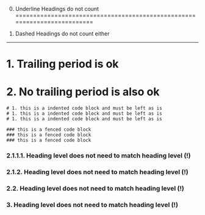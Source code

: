 0. Underline Headings do not count
=========================================================================

0. Dashed Headings do not count either
-----------------------------------------------------------

# 1. Trailing period is ok

# 2. No trailing period is also ok

    # 1. this is a indented code block and must be left as is
    # 1. this is a indented code block and must be left as is
    # 1. this is a indented code block and must be left as is

~~~
### this is a fenced code block
### this is a fenced code block
### this is a fenced code block
~~~

### 2.1.1.1. Heading level does not need to match heading level (!)

### 2.1.2. Heading level does not need to match heading level (!)

### 2.2. Heading level does not need to match heading level (!)

### 3. Heading level does not need to match heading level (!)